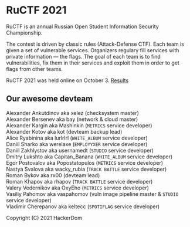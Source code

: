 # RuCTF 2021

RuCTF is an annual Russian Open Student Information Security Championship.

The contest is driven by classic rules (Attack-Defense CTF). Each team is given a set of vulnerable services. Organizers regulary fill services with private information — the flags. The goal of each team is to find vulnerabilities, fix them in their services and exploit them in order to get flags from other teams.

RuCTF 2021 was held online on October 3. [Results](https://ructf.org/2021/scoreboard)

## Our awesome devteam

Alexander Ankutdinov aka xelez (checksystem master)  
Alexander Bersenev aka bay (network & cloud master)  
Alexander Kargin aka Mashinkin (```METRICS``` service developer)  
Alexander Kotov aka kot (devteam backup lead)  
Alice Ryabinina aka lurlrlrl (```WHITE_ALBUM``` service developer)  
Daniil Sharko aka werelaxe (```EMPLOYYXER``` service developer)  
Daniil Zakhlystov aka usernamedt (```STUDIO``` service developer)  
Dmitry Lukshto aka Capitan_Banana (```WHITE_ALBUM``` service developer)  
Egor Postovalov aka Popostatopulos (```METRICS``` service developer)  
Nastya Svalova aka wacky_rubia (```TRACK BATTLE``` service developer)  
Roman Bykov aka rx00 (devteam lead)  
Roman Khapov aka rhapov (```TRACK BATTLE``` service developer)  
Valery Vedernikov aka OxyEho (```METRICS``` service developer)  
Vasiliy Pahomov aka vaspahomov (vuln image pipeline master & ```STUDIO``` service developer)  
Vladimir Cherepanov aka keltecc (```SPOTIFLAG``` service developer)  

Copyright (C) 2021 HackerDom
